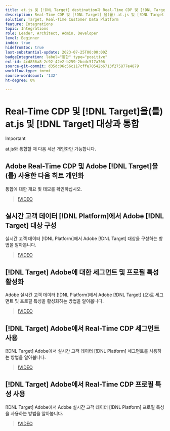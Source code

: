 ```yaml
---
title: at.js 및 [!DNL Target] destination과 Real-Time CDP 및 [!DNL Target] 통합
description: Real-Time CDP 및 [!DNL Target] 을(를) at.js 및 [!DNL Target] destination과 통합하는 방법에 대해 알아봅니다.
solution: Target, Real-Time Customer Data Platform
feature: Integrations
topic: Integrations
role: Leader, Architect, Admin, Developer
level: Beginner
index: true
hidefromtoc: true
last-substantial-update: 2023-07-25T00:00:00Z
badgeIntegration: label="통합" type="positive"
exl-id: 4cd856a8-2c92-42e2-b259-2bcdc517a706
source-git-commit: d35dc06c56c117cffe70542b6713f275877e4879
workflow-type: tm+mt
source-wordcount: '132'
ht-degree: 0%

---
```


# Real-Time CDP 및 [!DNL Target]을(를) at.js 및 [!DNL Target] 대상과 통합

>[!IMPORTANT]
>
>at.js와 통합할 때 다음 세션 개인화만 가능합니다.


## Adobe Real-Time CDP 및 Adobe [!DNL Target]을(를) 사용한 다음 히트 개인화

통합에 대한 개요 및 데모를 확인하십시오.

>[!VIDEO](https://video.tv.adobe.com/v/340091?quality=12&learn=on)

## 실시간 고객 데이터 [!DNL Platform]에서 Adobe [!DNL Target] 대상 구성

실시간 고객 데이터 [!DNL Platform]에서 Adobe [!DNL Target] 대상을 구성하는 방법을 알아봅니다.

>[!VIDEO](https://video.tv.adobe.com/v/3449800/?learn=on&captions=kor)

## [!DNL Target] Adobe에 대한 세그먼트 및 프로필 특성 활성화

Adobe 실시간 고객 데이터 [!DNL Platform]에서 Adobe [!DNL Target] (으)로 세그먼트 및 프로필 특성을 활성화하는 방법을 알아봅니다.

>[!VIDEO](https://video.tv.adobe.com/v/3447362/?learn=on&captions=kor)

## [!DNL Target] Adobe에서 Real-Time CDP 세그먼트 사용

[!DNL Target] Adobe에서 실시간 고객 데이터 [!DNL Platform] 세그먼트를 사용하는 방법을 알아봅니다.

>[!VIDEO](https://video.tv.adobe.com/v/3446834/?learn=on&captions=kor)

## [!DNL Target] Adobe에서 Real-Time CDP 프로필 특성 사용

[!DNL Target] Adobe에서 Adobe 실시간 고객 데이터 [!DNL Platform] 프로필 특성을 사용하는 방법을 알아봅니다.

>[!VIDEO](https://video.tv.adobe.com/v/3451900/?learn=on&captions=kor)
